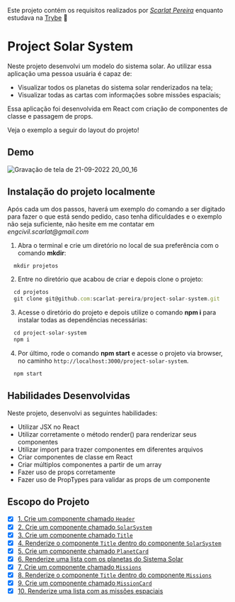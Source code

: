 Este projeto contém os requisitos realizados por _[Scarlat Pereira](https://www.linkedin.com/in/scarlatpereira/)_ enquanto estudava na [Trybe](https://www.betrybe.com/) :rocket:

# Project Solar System

Neste projeto desenvolvi um modelo do sistema solar. Ao utilizar essa aplicação uma pessoa usuária é capaz de:

 - Visualizar todos os planetas do sistema solar renderizados na tela;
 - Visualizar todas as cartas com informações sobre missões espaciais;
 
  Essa aplicação foi desenvolvida em React com criação de componentes de classe e passagem de props.

Veja o exemplo a seguir do layout do projeto!

## Demo

![Gravação de tela de 21-09-2022 20_00_16](https://user-images.githubusercontent.com/108958216/215821085-b91c6e77-2fd3-41c8-86a1-19bfc67d20c1.gif)

## Instalação do projeto localmente

Após cada um dos passos, haverá um exemplo do comando a ser digitado para fazer o que está sendo pedido, caso tenha dificuldades e o exemplo não seja suficiente, não hesite em me contatar em _engcivil.scarlat@gmail.com_ 

1. Abra o terminal e crie um diretório no local de sua preferência com o comando **mkdir**:
```javascript
  mkdir projetos
```

2. Entre no diretório que acabou de criar e depois clone o projeto:
```javascript
  cd projetos
  git clone git@github.com:scarlat-pereira/project-solar-system.git
```

3. Acesse o diretório do projeto e depois utilize o comando **npm i** para instalar todas as dependências necessárias:
```javascript
  cd project-solar-system
  npm i
```

4. Por último, rode o comando **npm start** e acesse o projeto via browser, no caminho `http://localhost:3000/project-solar-system`.

```javascript
  npm start
```

## Habilidades Desenvolvidas

Neste projeto, desenvolvi as seguintes habilidades:

 - Utilizar JSX no React
 - Utilizar corretamente o método render() para renderizar seus componentes
 - Utilizar import para trazer componentes em diferentes arquivos
 - Criar componentes de classe em React
 - Criar múltiplos componentes a partir de um array
 - Fazer uso de props corretamente
 - Fazer uso de PropTypes para validar as props de um componente

## Escopo do Projeto

- [x] [1. Crie um componente chamado `Header`](#1-crie-um-componente-chamado-header)
- [x] [2. Crie um componente chamado `SolarSystem`](#2-crie-um-componente-chamado-solarSystem)
- [x] [3. Crie um componente chamado `Title`](#3-crie-um-componente-chamado-title)
- [x] [4. Renderize o componente `Title` dentro do componente `SolarSystem`](#4-renderize-o-componente-title-dentro-do-componente-solarSystem) 
- [x] [5. Crie um componente chamado `PlanetCard`](#5-crie-um-componente-chamado-planetCard)
- [x] [6. Renderize uma lista com os planetas do Sistema Solar](#6-renderize-uma-lista-com-os-planetas-do-sistema-solar)
- [x] [7. Crie um componente chamado `Missions`](#7-crie-um-componente-chamado-missions) 
- [x] [8. Renderize o componente `Title` dentro do componente `Missions`](#8-renderize-o-componente-title-dentro-do-componente-missions)
- [x] [9. Crie um componente chamado `MissionCard`](#9-crie-um-componente-chamado-missioncard)
- [x] [10. Renderize uma lista com as missões espaciais](#10-renderize-uma-lista-com-as-missões-espaciais)

